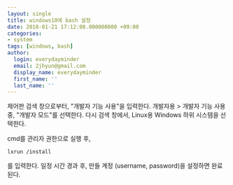 ```yaml
---
layout: single
title: windows10에 bash 설정
date: 2018-01-21 17:12:08.000000000 +09:00
categories:
- system
tags: [windows, bash]
author:
  login: everydayminder
  email: 2jhyun@gmail.com
  display_name: everydayminder
  first_name: ''
  last_name: ''
---
```

제어판 검색 창으로부터, "개발자 기능 사용"을 입력한다.
개발자용 > 개발자 기능 사용 중, "개발자 모드"를 선택한다.
다시 검색 창에서, Linux용 Windows 하위 시스템을 선택한다.

cmd를 관리자 권한으로 실행 후,

```
lxrun /install
```

를 입력한다.
일정 시간 경과 후, 만들 계정 (username, password)을 설정하면 완료된다.

